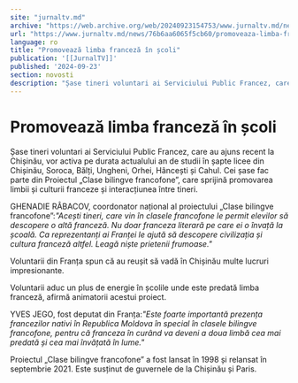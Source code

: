 ```yaml
---
site: "jurnaltv.md"
archive: "https://web.archive.org/web/20240923154753/www.jurnaltv.md/news/76b6aa6065f5cb60/promoveaza-limba-franceza-in-scoli.html"
url: "https://www.jurnaltv.md/news/76b6aa6065f5cb60/promoveaza-limba-franceza-in-scoli.html"
language: ro
title: "Promovează limba franceză în școli"
publication: '[[JurnalTV]]'
published: '2024-09-23'
section: novosti
description: "Șase tineri voluntari ai Serviciului Public Francez, care au ajuns recent la Chișinău, vor activa pe durata actualului an de studii în șapte licee din Chișinău, Soroca, Bălți, Ungheni, Orhei, Hâncești și Cahul. Cei șase fac parte din Proiectul „Clase bilingve francofone”, care sprijină promovarea limbii și culturii franceze și interacțiunea între tineri."
---
```


# Promovează limba franceză în școli

Șase tineri voluntari ai Serviciului Public Francez, care au ajuns recent la Chișinău, vor activa pe durata actualului an de studii în șapte licee din Chișinău, Soroca, Bălți, Ungheni, Orhei, Hâncești și Cahul. Cei șase fac parte din Proiectul „Clase bilingve francofone”, care sprijină promovarea limbii și culturii franceze și interacțiunea între tineri.

GHENADIE RÂBACOV, coordonator național al proiectului „Clase bilingve francofone”:*"Acești tineri, care vin în clasele francofone le permit elevilor să descopere o altă franceză. Nu doar franceza literară pe care ei o învață la școală. Ca reprezentanți ai Franței le ajută să descopere civilizația și cultura franceză altfel. Leagă niște prietenii frumoase."*

Voluntarii din Franța spun că au reușit să vadă în Chișinău multe lucruri impresionante.

Voluntarii aduc un plus de energie în școlile unde este predată limba franceză, afirmă animatorii acestui proiect.

YVES JEGO, fost deputat din Franța:*"Este foarte importantă prezența francezilor nativi în Republica Moldova în special în clasele bilingve francofone, pentru că franceza în curând va deveni a doua limbă cea mai predată și cea mai învățată în lume."*

Proiectul „Clase bilingve francofone” a fost lansat în 1998 și relansat în septembrie 2021. Este susținut de guvernele de la Chișinău și Paris.